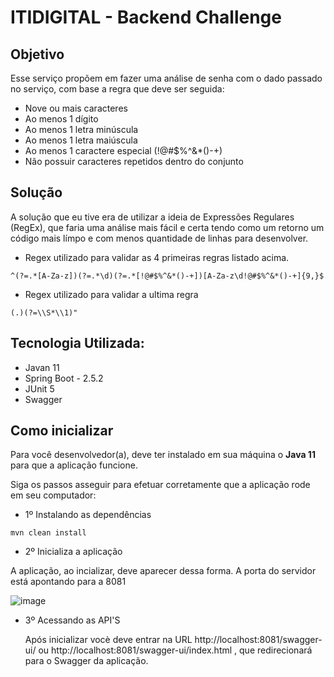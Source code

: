 # ITIDIGITAL - Backend Challenge

## Objetivo
Esse serviço propõem em fazer uma análise de senha com o dado passado no serviço, com base a regra que deve ser seguida:

- Nove ou mais caracteres
- Ao menos 1 dígito
- Ao menos 1 letra minúscula
- Ao menos 1 letra maiúscula
- Ao menos 1 caractere especial (!@#$%^&*()-+)
- Não possuir caracteres repetidos dentro do conjunto



## Solução

A solução que eu tive era de utilizar a ideia de Expressões Regulares (RegEx), que faria uma análise mais fácil e certa tendo como um retorno um código mais límpo e com menos quantidade de linhas para desenvolver.

- Regex utilizado para validar as 4 primeiras regras listado acima.

```
^(?=.*[A-Za-z])(?=.*\d)(?=.*[!@#$%^&*()-+])[A-Za-z\d!@#$%^&*()-+]{9,}$
```

- Regex utilizado para validar a ultima regra

```
(.)(?=\\S*\\1)"
```


## Tecnologia Utilizada:
- Javan 11
- Spring Boot - 2.5.2   
- JUnit 5
- Swagger

## Como inicializar

Para você desenvolvedor(a), deve ter instalado em sua máquina o **Java 11** para que a aplicação funcione.

Siga os passos asseguir para efetuar corretamente que a aplicação rode em seu computador:
 
 - 1º Instalando as dependências
  
 ```
 mvn clean install
 ```
 - 2º Inicializa a aplicação

  A  aplicação, ao incializar, deve aparecer dessa forma. A porta do servidor está apontando para a 8081
  
  ![image](https://user-images.githubusercontent.com/30670185/127032644-c7093221-4868-44b4-832d-63c9dbe598fb.png)

- 3º Acessando as API'S
  
  Após inicializar vocè deve entrar na URL http://localhost:8081/swagger-ui/ ou http://localhost:8081/swagger-ui/index.html , que redirecionará para o Swagger da aplicação.
